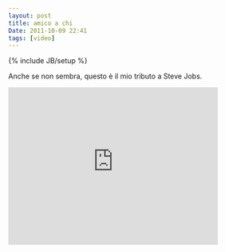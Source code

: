```yaml
---
layout: post
title: amico a chi
Date: 2011-10-09 22:41
tags: [video]
---
```

{% include JB/setup %} 

Anche se non sembra, questo è il mio tributo a Steve Jobs.

<iframe width="420" height="315" src="http://www.youtube.com/embed/H4khImEQ_34" frameborder="0" > </iframe>

